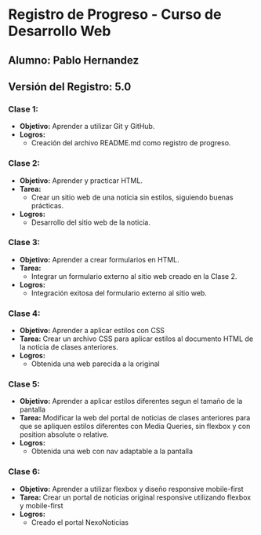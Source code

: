 # Registro de Progreso - Curso de Desarrollo Web

## Alumno: Pablo Hernandez
## Versión del Registro: 5.0

### Clase 1:
- **Objetivo:** Aprender a utilizar Git y GitHub.
- **Logros:**
    - Creación del archivo README.md como registro de progreso.

### Clase 2:
- **Objetivo:** Aprender y practicar HTML.
- **Tarea:**
    - Crear un sitio web de una noticia sin estilos, siguiendo buenas prácticas.
- **Logros:**
    - Desarrollo del sitio web de la noticia.

### Clase 3:
- **Objetivo:** Aprender a crear formularios en HTML.
- **Tarea:**
    - Integrar un formulario externo al sitio web creado en la Clase 2.
- **Logros:**
    - Integración exitosa del formulario externo al sitio web.

### Clase 4:
- **Objetivo:** Aprender a aplicar estilos con CSS
- **Tarea:** Crear un archivo CSS para aplicar estilos al documento HTML de la noticia de clases anteriores.
- **Logros:**
    - Obtenida una web parecida a la original

### Clase 5:
- **Objetivo:** Aprender a aplicar estilos diferentes segun el tamaño de la pantalla
- **Tarea:** Modificar la web del portal de noticias de clases anteriores para que se apliquen estilos diferentes con Media Queries, sin flexbox y con position absolute o relative.
- **Logros:**
    - Obtenida una web con nav adaptable a la pantalla

### Clase 6:
- **Objetivo:** Aprender a utilizar flexbox y diseño responsive mobile-first
- **Tarea:** Crear un portal de noticias original responsive utilizando flexbox y mobile-first
- **Logros:**
    - Creado el portal NexoNoticias